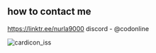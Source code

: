 
## how to contact me
https://linktr.ee/nurla9000
discord - @codonline




![cardicon_iss](https://github.com/nurla9000/nurla9000/assets/140421367/db4725bc-44e4-433c-b2ed-e96643c736eb)
